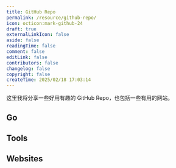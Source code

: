 ```yaml
---
title: GitHub Repo
permalink: /resource/github-repo/
icon: octicon:mark-github-24
draft: true
externalLinkIcon: false
aside: false
readingTime: false
comment: false
editLink: false
contributors: false
changelog: false
copyright: false
createTime: 2025/02/18 17:03:14
---
```

这里我将分享一些好用有趣的 GitHub Repo，也包括一些有用的网站。

## Go
<RepoCard repo="yinggaozhen/awesome-go-cn" />

## Tools
<CardGrid>
  <RepoCard repo="leviarista/github-profile-header-generator" />
  <RepoCard repo="LelouchFR/skill-icons" />
</CardGrid>

## Websites
<CardGrid>
  <LinkCard icon="fluent-emoji-flat:zany-face" title="Complete list of github markdown emoji markup" href="https://gist.github.com/rxaviers/7360908" description="提供全量的 GitHub Emoji 及其语法。"/>
  <LinkCard icon="flat-color-icons:portrait-mode" title="Generate an image of contributors to keep your README.md in sync" href="https://contrib.rocks/preview?repo=angular%2Fangular-ja" description="快速生成指定的 GitHub Repo 的全体贡献者头像图片。"/>
  <LinkCard icon="unjs:theme-colors" title="Schemecolor" href="https://www.schemecolor.com/" description="配色网站。"/>
  <LinkCard icon="vscode-icons:file-type-image" title="PicProse" href="https://picprose.pixpark.net/zh" description="快速生成博客的封面，提供图片和标题的自由配置。"/>
</CardGrid>